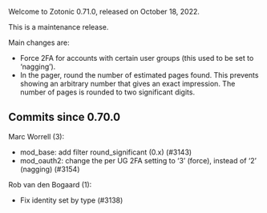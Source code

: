 Welcome to Zotonic 0.71.0, released on October 18, 2022.

This is a maintenance release.

Main changes are:

*   Force 2FA for accounts with certain user groups (this used to be set to ‘nagging’).
*   In the pager, round the number of estimated pages found. This prevents showing an arbitrary number that gives an exact impression. The number of pages is rounded to two significant digits.



Commits since 0.70.0
--------------------

Marc Worrell (3):

*   mod\_base: add filter round\_significant (0.x) (#3143)
*   mod\_oauth2: change the per UG 2FA setting to ‘3’ (force), instead of ‘2’ (nagging) (#3154)

Rob van den Bogaard (1):

*   Fix identity set by type (#3138)